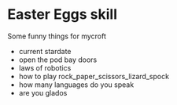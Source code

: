 # Easter Eggs skill

Some funny things for mycroft

- current stardate
- open the pod bay doors
- laws of robotics
- how to play rock_paper_scissors_lizard_spock
- how many languages do you speak
- are you glados